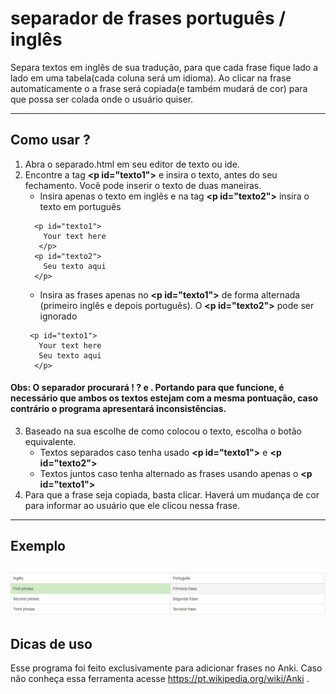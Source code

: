 # separador de frases português / inglês

Separa textos em inglês de sua tradução, para que cada frase fique lado a lado em uma tabela(cada coluna será um idioma). 
Ao clicar na frase automaticamente o a frase será copiada(e também mudará de cor) para que possa ser colada onde o usuário quiser.

---
## Como usar ?
1. Abra o separado.html em seu editor de texto ou ide.
2. Encontre a tag **\<p id="texto1"\>** e insira o texto, antes do seu fechamento. Você pode inserir o texto de duas maneiras.
    * Insira apenas o texto em inglês e na tag **\<p id="texto2"\>** insira o texto em português
    ```
      <p id="texto1">
        Your text here
	   </p>
      <p id="texto2">	
        Seu texto aqui
	  </p>
    ```
    * Insira as frases apenas no **\<p id="texto1"\>** de forma alternada (primeiro inglês e depois português). O **\<p id="texto2"\>** pode ser ignorado
     ```
      <p id="texto1">
        Your text here
        Seu texto aqui
	   </p>

    ```
#### Obs: O separador procurará ! ? e . Portando para que funcione, é necessário que ambos os textos estejam com a mesma pontuação, caso contrário o programa apresentará inconsistências.
3. Baseado na sua escolhe de como colocou o texto,  escolha o botão equivalente. 
    * Textos separados caso tenha usado **\<p id="texto1"\>** e **\<p id="texto2"\>**
    * Textos juntos caso tenha alternado as frases usando apenas o **\<p id="texto1"\>**
4. Para que a frase seja copiada, basta clicar. Haverá um mudança de cor para informar ao usuário que ele clicou nessa frase. 
---
## Exemplo

![alt text](https://github.com/GlauberC/separador-de-frases/blob/master/Exemplo.png)
---
## Dicas de uso
Esse programa foi feito exclusivamente para adicionar frases no Anki. Caso não conheça essa ferramenta acesse https://pt.wikipedia.org/wiki/Anki .
